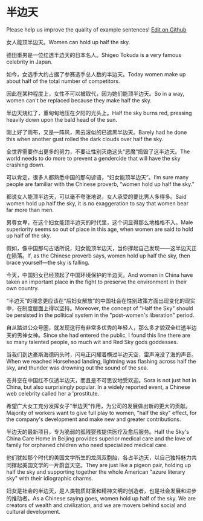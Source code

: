 # 半边天

Please help us improve the quality of example sentences! [Edit on Github](https://github.com/jiyushe/jiyu-example-sentence-source/blob/main/chinese/banbiantian.md)

<p><span class="chinese">女人能顶半边天。</span><span class="english">Women can hold up half the sky.</span></p>

<p><span class="chinese">德田重男是一位红透半边天的日本名人。</span><span class="english">Shigeo Tokuda is a very famous celebrity in Japan.</span></p>

<p><span class="chinese">如今，女选手大约占据了参赛选手总人数的半边天。</span><span class="english">Today women make up about half of the total number of competitors.</span></p>

<p><span class="chinese">因此在某种程度上，女性不可以被取代，因为她们能顶半边天。</span><span class="english">So in a way, women can't be replaced because they make half the sky.</span></p>

<p><span class="chinese">半边天烧红了，重甸甸地压在夕阳的光头上。</span><span class="english">Half the sky burns red, pressing heavily down upon the bald head of the sun.</span></p>

<p><span class="chinese">刚上好了雨布，又是一阵风，黑云滚似的已遮黑半边天。</span><span class="english">Barely had he done this when another gust rolled the dark clouds over half the sky.</span></p>

<p><span class="chinese">全世界需要作出更多的努力，不要让性别灭绝这头“恶魔”捣毁了这半边天。</span><span class="english">The world needs to do more to prevent a gendercide that will have the sky crashing down.</span></p>

<p><span class="chinese">可以肯定，很多人都熟悉中国的那句谚语，“妇女能顶半边天”。</span><span class="english">I’m sure many people are familiar with the Chinese proverb, “women hold up half the sky.”</span></p>

<p><span class="chinese">都说女人能顶半边天，可以毫不夸张地说，女人承受的要比男人多得多。</span><span class="english">Said women hold up half the sky, it is no exaggeration to say that women bear far more than men.</span></p>

<p><span class="chinese">男尊女卑，在这个妇女能顶半边天的时代里，这个词显得那么地格格不入。</span><span class="english">Male superiority seems so out of place in this age, when women are said to hold up half of the sky.</span></p>

<p><span class="chinese">假如，像中国那句古话所说，妇女能顶半边天，当你撑起自己发现——这半边天正在陨落。</span><span class="english">If, as the Chinese proverb says, women hold up half the sky, then brace yourself—the sky is falling.</span></p>

<p><span class="chinese">今天，中国妇女已经顶起了中国环境保护的半边天。</span><span class="english">And women in China have taken an important place in the fight to preserve the environment in their own country.</span></p>

<p><span class="chinese">“半边天”的理念更应该在“后妇女解放”的中国社会在性别政策方面出现变化的现实中，在制度层面上得以坚持。</span><span class="english">Moreover, the concept of "Half the Sky" should be persisted in the political system in the "post-women's liberation" period.</span></p>

<p><span class="chinese">自从踏进公众号圈，就发现这行有非常多优秀的年轻人，那么多才貌双全红透半边天的男神女神。</span><span class="english">Since she had entered the public, I found this line there are so many talented people, so much wit and Red Sky gods goddesses.</span></p>

<p><span class="chinese">当我们到达豪斯海德码头时，闪电正闪耀着横过半边天空，雷声淹没了海的声音。</span><span class="english">When we reached Horsehead landing, lightning was flashing across half the sky, and thunder was drowning out the sound of the sea.</span></p>

<p><span class="chinese">苍井空在中国红不仅透半边天，而且是不可思议地受欢迎。</span><span class="english">Sora is not just hot in China, but also surprisingly popular. In a widely reported event, a Chinese web celebrity called her a 'prostitute.</span></p>

<p><span class="chinese">希望广大女工充分发挥女子“半边天”作用，为公司的发展做出新的更大的贡献。</span><span class="english">Majority of workers want to give full play to women, "half the sky" effect, for the company's development and make new and greater contributions.</span></p>

<p><span class="chinese">半边天的最新项目，专为脆弱的孤残婴孩提供医疗及愈后服务。</span><span class="english">Half the Sky's China Care Home in Beijing provides superior medical care and the love of family for orphaned children who need specialized medical care.</span></p>

<p><span class="chinese">他们犹如那个时代的美国文学所生的龙凤双胞胎，各占半边天，以自己独特魅力共同撑起美国文学的一片蔚蓝天空。</span><span class="english">They are just like a pigeon pair, holding up half the sky and supporting together the whole American "azure literary sky" with their idiographic charms.</span></p>

<p><span class="chinese">妇女是社会的半边天，是人类物质财富和精神文明的创造者，也是社会发展和进步的推动者。</span><span class="english">As a Chinese saying goes, women hold up half of the sky. We are creators of wealth and civilization, and we are movers behind social and cultural development.</span></p>

